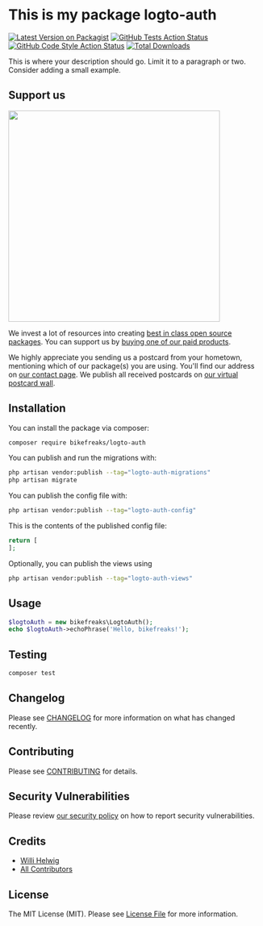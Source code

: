 # This is my package logto-auth

[![Latest Version on Packagist](https://img.shields.io/packagist/v/bikefreaks/logto-auth.svg?style=flat-square)](https://packagist.org/packages/bikefreaks/logto-auth)
[![GitHub Tests Action Status](https://img.shields.io/github/actions/workflow/status/bikefreaks/logto-auth/run-tests.yml?branch=main&label=tests&style=flat-square)](https://github.com/bikefreaks/logto-auth/actions?query=workflow%3Arun-tests+branch%3Amain)
[![GitHub Code Style Action Status](https://img.shields.io/github/actions/workflow/status/bikefreaks/logto-auth/fix-php-code-style-issues.yml?branch=main&label=code%20style&style=flat-square)](https://github.com/bikefreaks/logto-auth/actions?query=workflow%3A"Fix+PHP+code+style+issues"+branch%3Amain)
[![Total Downloads](https://img.shields.io/packagist/dt/bikefreaks/logto-auth.svg?style=flat-square)](https://packagist.org/packages/bikefreaks/logto-auth)

This is where your description should go. Limit it to a paragraph or two. Consider adding a small example.

## Support us

[<img src="https://github-ads.s3.eu-central-1.amazonaws.com/logto-auth.jpg?t=1" width="419px" />](https://spatie.be/github-ad-click/logto-auth)

We invest a lot of resources into creating [best in class open source packages](https://spatie.be/open-source). You can support us by [buying one of our paid products](https://spatie.be/open-source/support-us).

We highly appreciate you sending us a postcard from your hometown, mentioning which of our package(s) you are using. You'll find our address on [our contact page](https://spatie.be/about-us). We publish all received postcards on [our virtual postcard wall](https://spatie.be/open-source/postcards).

## Installation

You can install the package via composer:

```bash
composer require bikefreaks/logto-auth
```

You can publish and run the migrations with:

```bash
php artisan vendor:publish --tag="logto-auth-migrations"
php artisan migrate
```

You can publish the config file with:

```bash
php artisan vendor:publish --tag="logto-auth-config"
```

This is the contents of the published config file:

```php
return [
];
```

Optionally, you can publish the views using

```bash
php artisan vendor:publish --tag="logto-auth-views"
```

## Usage

```php
$logtoAuth = new bikefreaks\LogtoAuth();
echo $logtoAuth->echoPhrase('Hello, bikefreaks!');
```

## Testing

```bash
composer test
```

## Changelog

Please see [CHANGELOG](CHANGELOG.md) for more information on what has changed recently.

## Contributing

Please see [CONTRIBUTING](CONTRIBUTING.md) for details.

## Security Vulnerabilities

Please review [our security policy](../../security/policy) on how to report security vulnerabilities.

## Credits

- [Willi Helwig](https://github.com/aldrahastur)
- [All Contributors](../../contributors)

## License

The MIT License (MIT). Please see [License File](LICENSE.md) for more information.
